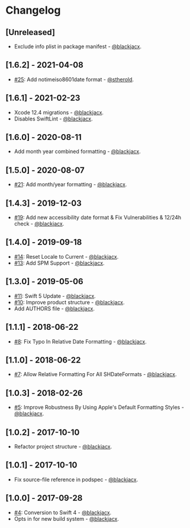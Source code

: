 # Changelog

## [Unreleased]
* Exclude info plist in package manifest - [@blackjacx](https://github.com/blackjacx).

## [1.6.2] - 2021-04-08
* [#25](https://github.com/Blackjacx/SHDateFormatter/pull/25): Add notimeiso8601date format - [@stherold](https://github.com/stherold).

## [1.6.1] - 2021-02-23
* Xcode 12.4 migrations - [@blackjacx](https://github.com/blackjacx).
* Disables SwiftLint - [@blackjacx](https://github.com/blackjacx).

## [1.6.0] - 2020-08-11
* Add month year combined formatting - [@blackjacx](https://github.com/blackjacx).

## [1.5.0] - 2020-08-07
* [#21](https://github.com/Blackjacx/SHDateFormatter/pull/21): Add month/year formatting - [@blackjacx](https://github.com/blackjacx).

## [1.4.3] - 2019-12-03
* [#19](https://github.com/Blackjacx/SHDateFormatter/pull/19): Add new accessibility date format & Fix Vulnerabilities & 12/24h check - [@blackjacx](https://github.com/blackjacx).

## [1.4.0] - 2019-09-18
* [#14](https://github.com/Blackjacx/SHDateFormatter/pull/14): Reset Locale to Current - [@blackjacx](https://github.com/blackjacx).
* [#13](https://github.com/Blackjacx/SHDateFormatter/pull/13): Add SPM Support - [@blackjacx](https://github.com/blackjacx).

## [1.3.0] - 2019-05-06
* [#11](https://github.com/Blackjacx/SHDateFormatter/pull/11): Swift 5 Update - [@blackjacx](https://github.com/blackjacx).
* [#10](https://github.com/Blackjacx/SHDateFormatter/pull/10): Improve product structure - [@blackjacx](https://github.com/blackjacx).
* Add AUTHORS file - [@blackjacx](https://github.com/blackjacx).

## [1.1.1] - 2018-06-22
* [#8](https://github.com/Blackjacx/SHDateFormatter/pull/8): Fix Typo In Relative Date Formatting - [@blackjacx](https://github.com/blackjacx).

## [1.1.0] - 2018-06-22
* [#7](https://github.com/Blackjacx/SHDateFormatter/pull/7): Allow Relative Formatting For All SHDateFormats - [@blackjacx](https://github.com/blackjacx).

## [1.0.3] - 2018-02-26
* [#5](https://github.com/Blackjacx/SHDateFormatter/pull/5): Improve Robustness By Using Apple's Default Formatting Styles - [@blackjacx](https://github.com/blackjacx).

## [1.0.2] - 2017-10-10
* Refactor project structure - [@blackjacx](https://github.com/blackjacx).

## [1.0.1] - 2017-10-10
* Fix source-file reference in podspec - [@blackjacx](https://github.com/blackjacx).

## [1.0.0] - 2017-09-28
* [#4](https://github.com/Blackjacx/SHDateFormatter/pull/4): Conversion to Swift 4 - [@blackjacx](https://github.com/blackjacx).
* Opts in for new build system - [@blackjacx](https://github.com/blackjacx).
